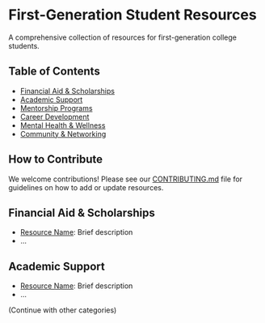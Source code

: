 # First-Generation Student Resources

A comprehensive collection of resources for first-generation college students.

## Table of Contents
- [Financial Aid & Scholarships](#financial-aid--scholarships)
- [Academic Support](#academic-support)
- [Mentorship Programs](#mentorship-programs)
- [Career Development](#career-development)
- [Mental Health & Wellness](#mental-health--wellness)
- [Community & Networking](#community--networking)

## How to Contribute
We welcome contributions! Please see our [CONTRIBUTING.md](CONTRIBUTING.md) file for guidelines on how to add or update resources.

## Financial Aid & Scholarships
- [Resource Name](link): Brief description
- ...

## Academic Support
- [Resource Name](link): Brief description
- ...

(Continue with other categories)
